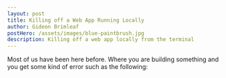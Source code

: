 ```yaml
---
layout: post
title: Killing off a Web App Running Locally
author: Gideon Brimleaf
postHero: /assets/images/blue-paintbrush.jpg
description: Killing off a web app locally from the terminal
---
```


Most of us have been here before.  Where you are building something and you get some kind of error such as the following:
